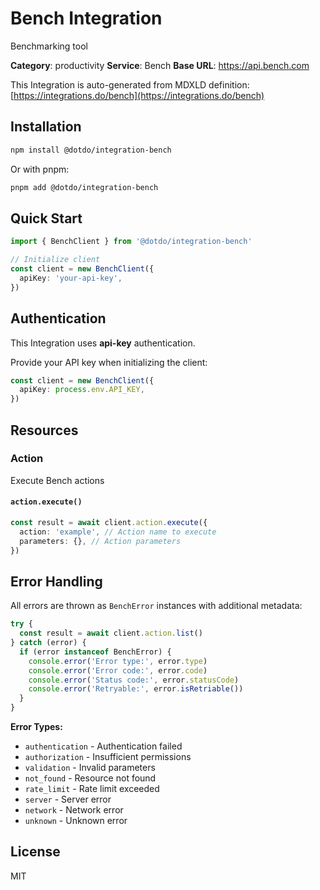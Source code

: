 # Bench Integration

Benchmarking tool

**Category**: productivity
**Service**: Bench
**Base URL**: https://api.bench.com

This Integration is auto-generated from MDXLD definition: [https://integrations.do/bench](https://integrations.do/bench)

## Installation

```bash
npm install @dotdo/integration-bench
```

Or with pnpm:

```bash
pnpm add @dotdo/integration-bench
```

## Quick Start

```typescript
import { BenchClient } from '@dotdo/integration-bench'

// Initialize client
const client = new BenchClient({
  apiKey: 'your-api-key',
})
```

## Authentication

This Integration uses **api-key** authentication.

Provide your API key when initializing the client:

```typescript
const client = new BenchClient({
  apiKey: process.env.API_KEY,
})
```

## Resources

### Action

Execute Bench actions

#### `action.execute()`

```typescript
const result = await client.action.execute({
  action: 'example', // Action name to execute
  parameters: {}, // Action parameters
})
```

## Error Handling

All errors are thrown as `BenchError` instances with additional metadata:

```typescript
try {
  const result = await client.action.list()
} catch (error) {
  if (error instanceof BenchError) {
    console.error('Error type:', error.type)
    console.error('Error code:', error.code)
    console.error('Status code:', error.statusCode)
    console.error('Retryable:', error.isRetriable())
  }
}
```

**Error Types:**

- `authentication` - Authentication failed
- `authorization` - Insufficient permissions
- `validation` - Invalid parameters
- `not_found` - Resource not found
- `rate_limit` - Rate limit exceeded
- `server` - Server error
- `network` - Network error
- `unknown` - Unknown error

## License

MIT
